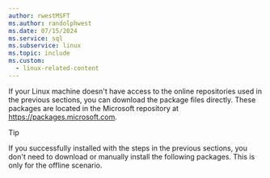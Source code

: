 ```yaml
---
author: rwestMSFT
ms.author: randolphwest
ms.date: 07/15/2024
ms.service: sql
ms.subservice: linux
ms.topic: include
ms.custom:
  - linux-related-content
---
```

If your Linux machine doesn't have access to the online repositories used in the previous sections, you can download the package files directly. These packages are located in the Microsoft repository at <https://packages.microsoft.com>.

> [!TIP]  
> If you successfully installed with the steps in the previous sections, you don't need to download or manually install the following packages. This is only for the offline scenario.

